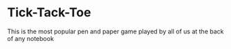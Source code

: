 # Tick-Tack-Toe
This is the most popular pen and paper game played by all of us at the back of any notebook 
